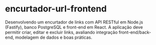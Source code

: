 # encurtador-url-frontend
Desenvolvendo um encurtador de links com API RESTful em Node.js (Fastify), banco PostgreSQL e front-end em React. A aplicação deve permitir criar, editar e excluir links, avaliando integração front-end/back-end, modelagem de dados e boas práticas.
